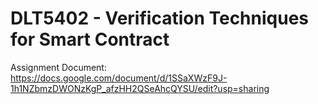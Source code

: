 # DLT5402 - Verification Techniques for Smart Contract

Assignment Document: https://docs.google.com/document/d/1SSaXWzF9J-1h1NZbmzDWONzKgP_afzHH2QSeAhcQYSU/edit?usp=sharing

